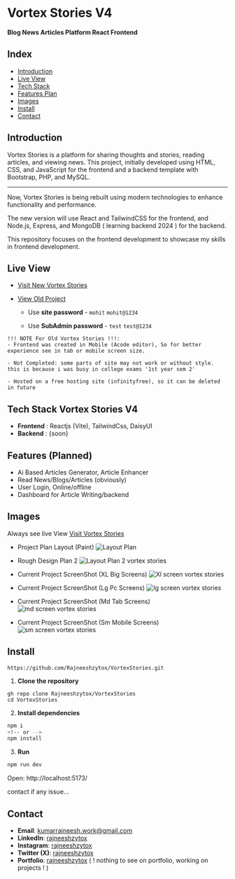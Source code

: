 # Vortex Stories V4 
**Blog News Articles Platform React Frontend**

## Index
- [Introduction](#introduction)
- [Live View](#live-view)
- [Tech Stack](#tech-stack-vortex-stories-v4)
- [Features Plan](#features-planned)
- [Images](#images)
- [Install](#install)
- [Contact](#contact)



## Introduction
Vortex Stories is a platform for sharing thoughts and stories, reading articles, and viewing news. This project, initially developed using HTML, CSS, and JavaScript for the frontend and a backend template with Bootstrap, PHP, and MySQL.

---
Now, Vortex Stories is being rebuilt using modern technologies to enhance functionality and performance.

The new version will use React and TailwindCSS for the frontend, and Node.js, Express, and MongoDB ( learning backend 2024 ) for the backend.

This repository focuses on the frontend development to showcase my skills in frontend development.

## Live View
- [Visit New Vortex Stories](https://vortex-stories.netlify.app/) 

- [View Old Project](http://vortexstories.lovestoblog.com/?i=1)

  - Use **site password** -  `mohit` `mohit@1234`

  - Use **SubAdmin password** - `test` `test@1234`

``` 
!!! NOTE For Old Vortex Stories !!!: 
- Frontend was created in Mobile (Acode editor), So for better experience see in tab or mobile screen size.

- Not Completed: some parts of site may not work or without style. this is because i was busy in college exams '1st year sem 2' 

- Hosted on a free hosting site (infinityfree), so it can be deleted in future
```



## Tech Stack Vortex Stories V4
- **Frontend** : Reactjs (Vite), TailwindCss, DaisyUI
- **Backend** : {soon}


## Features (Planned)
- Ai Based Articles Generator, Article Enhancer
- Read News/Blogs/Articles (obviously)
- User Login, Online/offline
- Dashboard for Article Writing/backend

## Images
Always see live View [Visit Vortex Stories](https://vortex-stories.netlify.app/)


- Project Plan Layout (Paint)
 ![Layout Plan](public/preview/layout%20plan.png)

 - Rough Design Plan 2
 ![Layout Plan 2 vortex stories](public/preview/vortex%20Stories.png)

- Current Project ScreenShot (XL Big Screens)
 ![Xl screen vortex stories](public/preview/xl_screen_21july2024.png)

- Current Project ScreenShot (Lg Pc Screens)
 ![lg screen vortex stories](public/preview/lg_screen_21july2024.png)

- Current Project ScreenShot (Md Tab Screens)
 ![md screen vortex stories](public/preview/md_screen_21july2024.png)

- Current Project ScreenShot (Sm Mobile Screens)
 ![sm screen vortex stories](public/preview/sm_screen_21july2024.png)


## Install 

```
https://github.com/Rajneeshzytox/VortexStories.git
```

1. **Clone the repository**

``` shsssss
gh repo clone Rajneeshzytox/VortexStories
cd VortexStories
```

2. **Install dependencies**

```sh
npm i
<!-- or -->
npm install
```

3. **Run**

```sh
npm run dev
```

Open:   http://localhost:5173/

contact if any issue...



## Contact
- **Email**: kumarrajneesh.work@gmail.com
- **LinkedIn**: [rajneeshzytox](https://www.linkedin.com/in/rajneeshzytox/)
- **Instagram**: [rajneeshzytox](https://instagram.com/rajneeshzytox)
- **Twitter (X)**: [rajneeshzytox](https://x.com/rajneeshzytox)
- **Portfolio**: [rajneeshzytox](rajneeshzytox.github.io/portfolio) ( ! nothing to see on portfolio, working on projects ! )